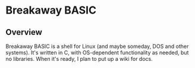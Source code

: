 # Breakaway BASIC

## Overview
Breakaway BASIC is a shell for Linux (and maybe someday, DOS and other systems).  It's written in C, with OS-dependent functionality as needed, but no libraries.  When it's ready, I plan to put up a wiki for docs.
